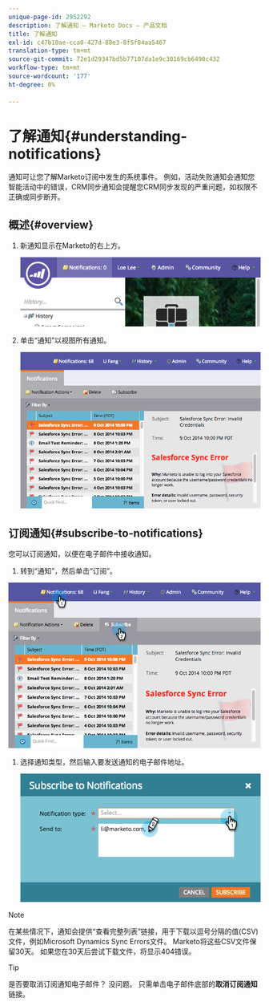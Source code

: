 ```yaml
---
unique-page-id: 2952292
description: 了解通知 — Marketo Docs — 产品文档
title: 了解通知
exl-id: c47b10ae-cca0-427d-88e3-8f5f84aa5467
translation-type: tm+mt
source-git-commit: 72e1d29347bd5b77107da1e9c30169cb6490c432
workflow-type: tm+mt
source-wordcount: '177'
ht-degree: 0%

---
```


# 了解通知{#understanding-notifications}

通知可让您了解Marketo订阅中发生的系统事件。 例如，活动失败通知会通知您智能活动中的错误，CRM同步通知会提醒您CRM同步发现的严重问题，如权限不正确或同步断开。

## 概述{#overview}

1. 新通知显示在Marketo的右上方。

   ![](assets/image2014-10-10-11-3a32-3a48.png)

1. 单击“通知”以视图所有通知。

   ![](assets/image2014-10-10-11-3a55-3a44.png)

## 订阅通知{#subscribe-to-notifications}

您可以订阅通知，以便在电子邮件中接收通知。

1. 转到“通知”，然后单击“订阅”。

![](assets/image2014-10-10-12-3a3-3a29.png)

1. 选择通知类型，然后输入要发送通知的电子邮件地址。

   ![](assets/image2014-10-10-13-3a0-3a37.png)

>[!NOTE]
>
>在某些情况下，通知会提供“查看完整列表”链接，用于下载以逗号分隔的值(CSV)文件，例如Microsoft Dynamics Sync Errors文件。 Marketo将这些CSV文件保留30天。 如果您在30天后尝试下载文件，将显示404错误。

>[!TIP]
>
>是否要取消订阅通知电子邮件？ 没问题。 只需单击电子邮件底部的&#x200B;**取消订阅通知**&#x200B;链接。
